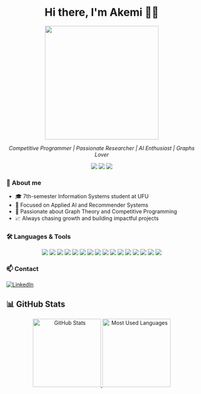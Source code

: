 <h1 align="center">Hi there, I'm Akemi 👩‍💻</h1>
<p align="center">
  <img src="https://media.giphy.com/media/L1R1tvI9svkIWwpVYr/giphy.gif" width="300"/>
</p>
<p align="center">
  <i>Competitive Programmer | Passionate Researcher | AI Enthusiast | Graphs Lover</i>
</p>

<p align="center">
  <img src="https://img.shields.io/badge/Codeforces-1100%2B-blue?style=for-the-badge&logo=codeforces" />
  <img src="https://img.shields.io/badge/Beecrowd-300%2B%20problems-brightgreen?style=for-the-badge" />
  <img src="https://img.shields.io/badge/AI--Lover-💡-purple?style=for-the-badge" />
</p>

<h3>💬 About me</h3>

- 🎓 7th-semester Information Systems student at UFU  
- 🚀 Focused on Applied AI and Recommender Systems  
- 🎯 Passionate about Graph Theory and Competitive Programming  
- 📈 Always chasing growth and building impactful projects

<h3 align="left">🛠️ Languages & Tools</h3>
  <p align="center">
    <img src="https://img.shields.io/badge/-C-05122A?style=flat&logo=c&logoColor=A8B9CC" />
    <img src="https://img.shields.io/badge/-C++-05122A?style=flat&logo=c%2B%2B&logoColor=00599C" />
    <img src="https://img.shields.io/badge/-JavaScript-05122A?style=flat&logo=javascript&logoColor=F7DF1E" />
    <img src="https://img.shields.io/badge/-Java-05122A?style=flat&logo=java&logoColor=007396" />
    <img src="https://img.shields.io/badge/-Swift-05122A?style=flat&logo=swift&logoColor=F05138" />
    <img src="https://img.shields.io/badge/-Python-05122A?style=flat&logo=python&logoColor=3776AB" />
    <img src="https://img.shields.io/badge/-HTML5-05122A?style=flat&logo=html5&logoColor=E34F26" />
    <img src="https://img.shields.io/badge/-CSS3-05122A?style=flat&logo=css3&logoColor=1572B6" />
    <img src="https://img.shields.io/badge/-React-05122A?style=flat&logo=react" />
    <img src="https://img.shields.io/badge/-Spring%20Boot-05122A?style=flat&logo=springboot" />
    <img src="https://img.shields.io/badge/-Vite-05122A?style=flat&logo=vite" />
    <img src="https://img.shields.io/badge/-TailwindCSS-05122A?style=flat&logo=tailwind-css" />
    <img src="https://img.shields.io/badge/-MySQL-05122A?style=flat&logo=mysql" />
    <img src="https://img.shields.io/badge/-PostgreSQL-05122A?style=flat&logo=postgresql" />
    <img src="https://img.shields.io/badge/-Git-05122A?style=flat&logo=git" />
    <img src="https://img.shields.io/badge/-GitHub-05122A?style=flat&logo=github" />
  </p>

<h3>📫 Contact</h3>
<p align="left">
  <a href="https://www.linkedin.com/in/jkakemi" target="_blank">
    <img src="https://img.shields.io/badge/LinkedIn-jkakemi-blue?style=for-the-badge&logo=linkedin" alt="LinkedIn" />
  </a>
</p>

## 📊 GitHub Stats

<div align="center">

  <a href="https://github.com/jkakemi" target="_blank">
    <img height="180em" src="https://github-readme-stats.vercel.app/api?username=jkakemi&show_icons=true&theme=midnight-purple&include_all_commits=true&count_private=true" alt="GitHub Stats"/>
  </a>
  <a href="https://github.com/jkakemi" target="_blank">
    <img height="180em" src="https://github-readme-stats.vercel.app/api/top-langs/?username=jkakemi&layout=compact&theme=midnight-purple&langs_count=6" alt="Most Used Languages"/>
  </a>

</div>
